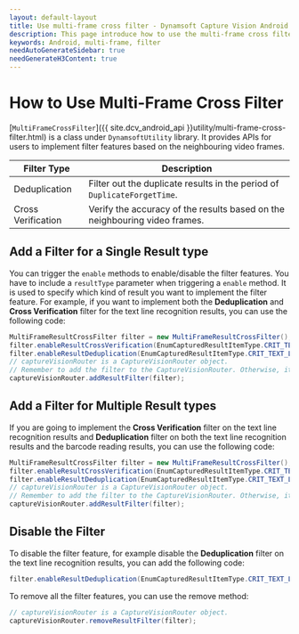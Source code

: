 ```yaml
---
layout: default-layout
title: Use multi-frame cross filter - Dynamsoft Capture Vision Android Edition
description: This page introduce how to use the multi-frame cross filter feature of Dynamsoft Capture Vision Android Edition.
keywords: Android, multi-frame, filter
needAutoGenerateSidebar: true
needGenerateH3Content: true
---
```


# How to Use Multi-Frame Cross Filter

[`MultiFrameCrossFilter`]({{ site.dcv_android_api }}utility/multi-frame-cross-filter.html) is a class under `DynamsoftUtility` library. It provides APIs for users to implement filter features based on the neighbouring video frames.

| Filter Type | Description |
| ----------- | ----------- |
| Deduplication | Filter out the duplicate results in the period of `DuplicateForgetTime`. |
| Cross Verification | Verify the accuracy of the results based on the neighbouring video frames. |

## Add a Filter for a Single Result type

You can trigger the `enable` methods to enable/disable the filter features. You have to include a `resultType` parameter when triggering a `enable` method. It is used to specify which kind of result you want to implement the filter feature. For example, if you want to implement both the **Deduplication** and **Cross Verification** filter for the text line recognition results, you can use the following code:

```java
MultiFrameResultCrossFilter filter = new MultiFrameResultCrossFilter();
filter.enableResultCrossVerification(EnumCapturedResultItemType.CRIT_TEXT_LINE, true);
filter.enableResultDeduplication(EnumCapturedResultItemType.CRIT_TEXT_LINE, true);
// captureVisionRouter is a CaptureVisionRouter object.
// Remember to add the filter to the CaptureVisionRouter. Otherwise, it is not effective.
captureVisionRouter.addResultFilter(filter);
```

## Add a Filter for Multiple Result types

If you are going to implement the **Cross Verification** filter on the text line recognition results and **Deduplication** filter on both the text line recognition results and the barcode reading results, you can use the following code:

```java
MultiFrameResultCrossFilter filter = new MultiFrameResultCrossFilter();
filter.enableResultCrossVerification(EnumCapturedResultItemType.CRIT_TEXT_LINE, true);
filter.enableResultDeduplication(EnumCapturedResultItemType.CRIT_TEXT_LINE | EnumCapturedResultItemType.CRIT_BARCODE, true);
// captureVisionRouter is a CaptureVisionRouter object.
// Remember to add the filter to the CaptureVisionRouter. Otherwise, it is not effective.
captureVisionRouter.addResultFilter(filter);
```

## Disable the Filter

To disable the filter feature, for example disable the **Deduplication** filter on the text line recognition results, you can add the following code:

```java
filter.enableResultDeduplication(EnumCapturedResultItemType.CRIT_TEXT_LINE | EnumCapturedResultItemType.CRIT_BARCODE, false);
```

To remove all the filter features, you can use the remove method:

```java
// captureVisionRouter is a CaptureVisionRouter object.
captureVisionRouter.removeResultFilter(filter);
```
